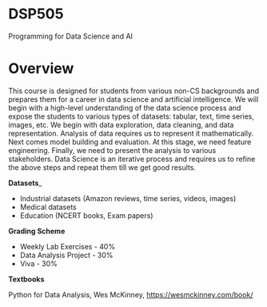 # DSP505
Programming for Data Science and AI

# Overview
This course is designed for students from various non-CS backgrounds and prepares them for a career in data science and artificial intelligence.
We will begin with a high-level understanding of the data science process and expose the students to various types of datasets: tabular, text, time series, images, etc. We begin with data exploration, data cleaning, and data representation. Analysis of data requires us to represent it mathematically. 
Next comes model building and evaluation. At this stage, we need feature engineering.
Finally, we need to present the analysis to various stakeholders.
Data Science is an iterative process and requires us to refine the above steps and repeat them till we get good results.

__Datasets___
* Industrial datasets (Amazon reviews, time series, videos, images)
* Medical datasets
* Education (NCERT books, Exam papers)

__Grading Scheme__

* Weekly Lab Exercises  - 40%
* Data Analysis Project - 30%
* Viva - 30%  
  
__Textbooks__

Python for Data Analysis, Wes McKinney, https://wesmckinney.com/book/ 






